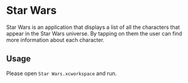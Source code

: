 # Star Wars

Star Wars is an application that displays a list of all the characters that appear in the Star Wars universe. By tapping on them the user can find more information about each character.

## Usage

Please open ```Star Wars.xcworkspace``` and run.